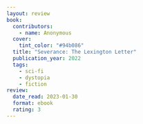 ```yaml
---
layout: review
book:
  contributors:
    - name: Anonymous
  cover:
    tint_color: "#94b086"
  title: "Severance: The Lexington Letter"
  publication_year: 2022
  tags:
    - sci-fi
    - dystopia
    - fiction
review:
  date_read: 2023-01-30
  format: ebook
  rating: 3
---
```



